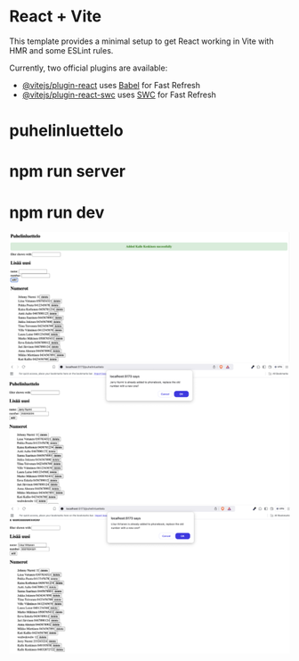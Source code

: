 # React + Vite

This template provides a minimal setup to get React working in Vite with HMR and some ESLint rules.

Currently, two official plugins are available:

- [@vitejs/plugin-react](https://github.com/vitejs/vite-plugin-react/blob/main/packages/plugin-react/README.md) uses [Babel](https://babeljs.io/) for Fast Refresh
- [@vitejs/plugin-react-swc](https://github.com/vitejs/vite-plugin-react-swc) uses [SWC](https://swc.rs/) for Fast Refresh
# puhelinluettelo
# npm run server
# npm run dev

![Added](./src/assets/Added.png)
![Already](./src/assets/Already.png)
![AlreadyA](./src/assets/Already%20added%20again.png)

